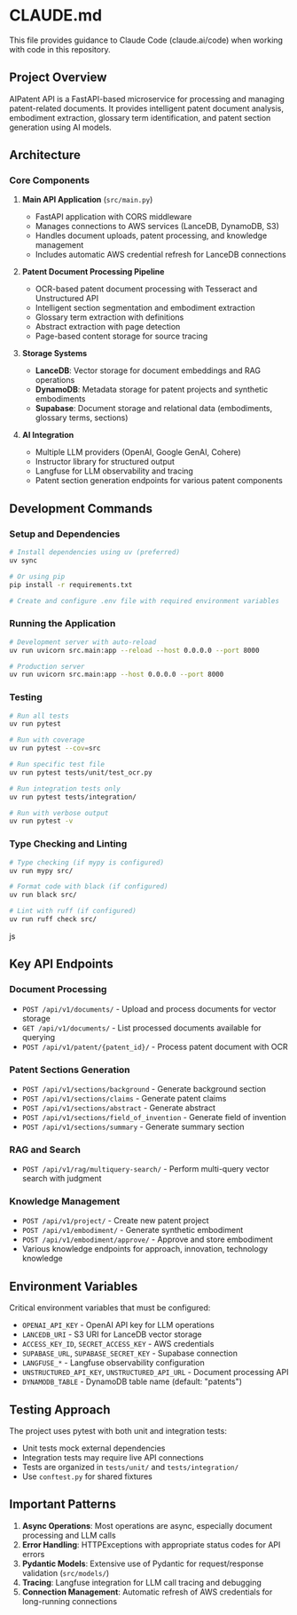 # CLAUDE.md

This file provides guidance to Claude Code (claude.ai/code) when working with code in this repository.

## Project Overview

AIPatent API is a FastAPI-based microservice for processing and managing patent-related documents. It provides intelligent patent document analysis, embodiment extraction, glossary term identification, and patent section generation using AI models.

## Architecture

### Core Components

1. **Main API Application** (`src/main.py`)
   - FastAPI application with CORS middleware
   - Manages connections to AWS services (LanceDB, DynamoDB, S3)
   - Handles document uploads, patent processing, and knowledge management
   - Includes automatic AWS credential refresh for LanceDB connections

2. **Patent Document Processing Pipeline**
   - OCR-based patent document processing with Tesseract and Unstructured API
   - Intelligent section segmentation and embodiment extraction
   - Glossary term extraction with definitions
   - Abstract extraction with page detection
   - Page-based content storage for source tracing

3. **Storage Systems**
   - **LanceDB**: Vector storage for document embeddings and RAG operations
   - **DynamoDB**: Metadata storage for patent projects and synthetic embodiments
   - **Supabase**: Document storage and relational data (embodiments, glossary terms, sections)

4. **AI Integration**
   - Multiple LLM providers (OpenAI, Google GenAI, Cohere)
   - Instructor library for structured output
   - Langfuse for LLM observability and tracing
   - Patent section generation endpoints for various patent components

## Development Commands

### Setup and Dependencies
```bash
# Install dependencies using uv (preferred)
uv sync

# Or using pip
pip install -r requirements.txt

# Create and configure .env file with required environment variables
```

### Running the Application
```bash
# Development server with auto-reload
uv run uvicorn src.main:app --reload --host 0.0.0.0 --port 8000

# Production server
uv run uvicorn src.main:app --host 0.0.0.0 --port 8000
```

### Testing
```bash
# Run all tests
uv run pytest

# Run with coverage
uv run pytest --cov=src

# Run specific test file
uv run pytest tests/unit/test_ocr.py

# Run integration tests only
uv run pytest tests/integration/

# Run with verbose output
uv run pytest -v
```

### Type Checking and Linting
```bash
# Type checking (if mypy is configured)
uv run mypy src/

# Format code with black (if configured)
uv run black src/

# Lint with ruff (if configured)
uv run ruff check src/
```
js
## Key API Endpoints

### Document Processing
- `POST /api/v1/documents/` - Upload and process documents for vector storage
- `GET /api/v1/documents/` - List processed documents available for querying
- `POST /api/v1/patent/{patent_id}/` - Process patent document with OCR

### Patent Sections Generation
- `POST /api/v1/sections/background` - Generate background section
- `POST /api/v1/sections/claims` - Generate patent claims
- `POST /api/v1/sections/abstract` - Generate abstract
- `POST /api/v1/sections/field_of_invention` - Generate field of invention
- `POST /api/v1/sections/summary` - Generate summary section

### RAG and Search
- `POST /api/v1/rag/multiquery-search/` - Perform multi-query vector search with judgment

### Knowledge Management
- `POST /api/v1/project/` - Create new patent project
- `POST /api/v1/embodiment/` - Generate synthetic embodiment
- `POST /api/v1/embodiment/approve/` - Approve and store embodiment
- Various knowledge endpoints for approach, innovation, technology knowledge

## Environment Variables

Critical environment variables that must be configured:
- `OPENAI_API_KEY` - OpenAI API key for LLM operations
- `LANCEDB_URI` - S3 URI for LanceDB vector storage
- `ACCESS_KEY_ID`, `SECRET_ACCESS_KEY` - AWS credentials
- `SUPABASE_URL`, `SUPABASE_SECRET_KEY` - Supabase connection
- `LANGFUSE_*` - Langfuse observability configuration
- `UNSTRUCTURED_API_KEY`, `UNSTRUCTURED_API_URL` - Document processing API
- `DYNAMODB_TABLE` - DynamoDB table name (default: "patents")

## Testing Approach

The project uses pytest with both unit and integration tests:
- Unit tests mock external dependencies
- Integration tests may require live API connections
- Tests are organized in `tests/unit/` and `tests/integration/`
- Use `conftest.py` for shared fixtures

## Important Patterns

1. **Async Operations**: Most operations are async, especially document processing and LLM calls
2. **Error Handling**: HTTPExceptions with appropriate status codes for API errors
3. **Pydantic Models**: Extensive use of Pydantic for request/response validation (`src/models/`)
4. **Tracing**: Langfuse integration for LLM call tracing and debugging
5. **Connection Management**: Automatic refresh of AWS credentials for long-running connections